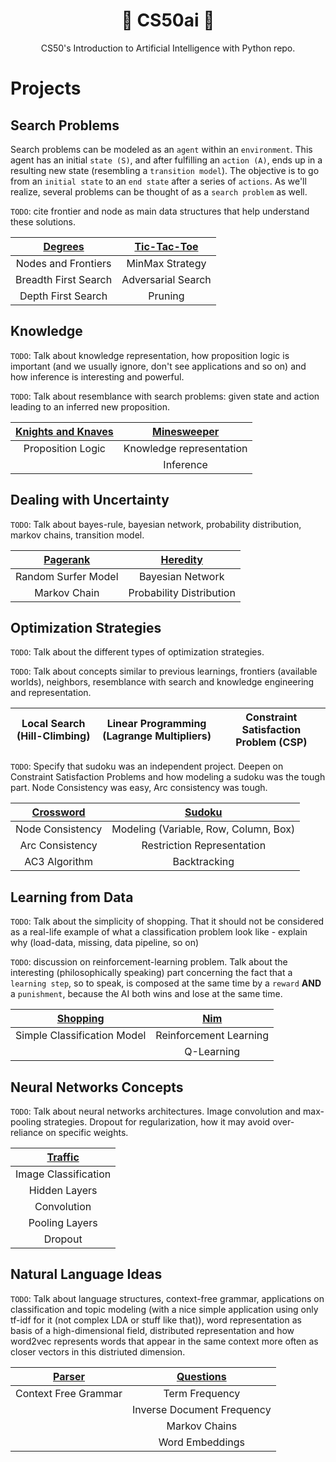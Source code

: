 
# <h1 align='center'>:crystal_ball: CS50ai :crystal_ball:</h1>

<p align='center'> CS50's Introduction to Artificial Intelligence with Python repo.</p>

# Projects

## Search Problems
Search problems can be modeled as an `agent` within an `environment`. This agent has an initial `state (S)`, and after fulfilling an `action (A)`, ends up in a resulting new state (resembling a `transition model`). The objective is to go from an `initial state` to an `end state` after a series of `actions`. As we'll realize, several problems can be thought of as a `search problem` as well.

`TODO`: cite frontier and node as main data structures that help understand these solutions.

[Degrees](01-search/project/degrees/srs)         |  [Tic-Tac-Toe](01-search/project/tic-tac-toe/src)
:-------------------------:|:-------------------------:
Nodes and Frontiers | MinMax Strategy 
Breadth First Search | Adversarial Search
Depth First Search |  Pruning



## Knowledge
`TODO`: Talk about knowledge representation, how proposition logic is important (and we usually ignore, don't see applications and so on) and how inference is interesting and powerful.

`TODO`: Talk about resemblance with search problems: given state and action leading to an inferred new proposition.

[Knights and Knaves](02-knowledge/project/knights/)         |  [Minesweeper](02-knowledge/project/minesweeper/)
:-------------------------:|:-------------------------:
Proposition Logic | Knowledge representation 
| | Inference


## Dealing with Uncertainty
`TODO`: Talk about bayes-rule, bayesian network, probability distribution, markov chains, transition model.

[Pagerank](03-uncertainty/project/pagerank/) | [Heredity](03-uncertainty/project/heredity/)
:-------------------------:|:-------------------------:
Random Surfer Model  | Bayesian Network 
Markov Chain | Probability Distribution 


## Optimization Strategies
`TODO`: Talk about the different types of optimization strategies. 

`TODO`: Talk about concepts similar to previous learnings, frontiers (available worlds), neighbors, resemblance with search and knowledge engineering and representation.

Local Search (Hill-Climbing)| Linear Programming (Lagrange Multipliers)  | Constraint Satisfaction Problem (CSP)
:-------------------------:|:-------------------------:|:------------:
`TODO`: Specify that sudoku was an independent project. Deepen on Constraint Satisfaction Problems and how modeling a sudoku was the tough part. Node Consistency was easy, Arc consistency was tough.


[Crossword](04-optimization/project/crossword)         |  [Sudoku](04-optimization/project/sudoku)
:-------------------------:|:-------------------------:
Node Consistency | Modeling (Variable, Row, Column, Box)
Arc Consistency | Restriction Representation
AC3 Algorithm | Backtracking

## Learning from Data

`TODO`: Talk about the simplicity of shopping. That it should not be considered as a real-life example of what a classification problem look like - explain why (load-data, missing, data pipeline, so on)

`TODO`: discussion on reinforcement-learning problem. Talk about the interesting (philosophically speaking) part concerning the fact that a `learning step`, so to speak, is composed at the same time by a `reward` **AND** a `punishment`, because the AI both wins and lose at the same time.

[Shopping](05-learning/project/shopping/)         |  [Nim](05-learning/project/nim/)
:-------------------------:|:-------------------------:
Simple Classification Model | Reinforcement Learning
| | Q-Learning

## Neural Networks Concepts
`TODO`: Talk about neural networks architectures. Image convolution and max-pooling strategies. Dropout for regularization, how it may avoid over-reliance on specific weights. 

[Traffic](06-neural-networks/project/traffic/)         | 
:-------------------------:|
Image Classification | 
Hidden Layers | 
Convolution | 
Pooling Layers | 
Dropout | 


## Natural Language Ideas
`TODO`: Talk about language structures, context-free grammar, applications on classification and topic modeling (with a nice simple application using only tf-idf for it (not complex LDA or stuff like that)), word representation as basis of a high-dimensional field, distributed representation and how word2vec represents words that appear in the same context more often as closer vectors in this distriuted dimension.

[Parser](07-language/project/parser/)         |  [Questions](07-language/project/questions/)
:-------------------------:|:-------------------------:
Context Free Grammar | Term Frequency
| | Inverse Document Frequency
| | Markov Chains 
| | Word Embeddings

